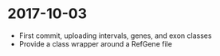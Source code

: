 # 2017-10-03

* First commit, uploading intervals, genes, and exon classes
* Provide a class wrapper around a RefGene file
